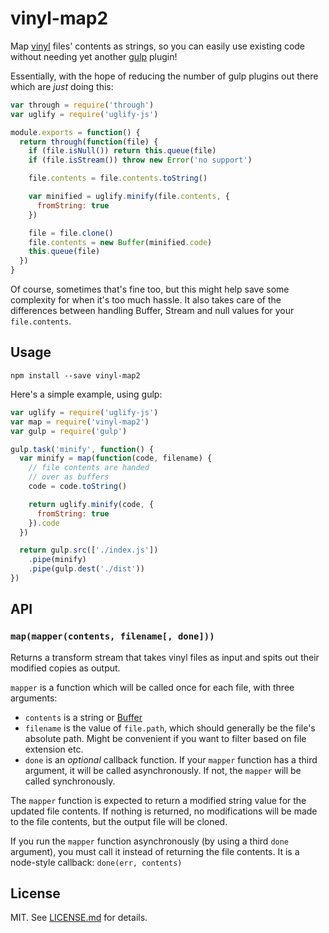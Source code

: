 # vinyl-map2

Map [vinyl](https://github.com/wearefractal/vinyl) files' contents as strings,
so you can easily use existing code without needing yet another
[gulp](https://github.com/gulpjs/gulp) plugin!

Essentially, with the hope of reducing the number of gulp plugins out there
which are *just* doing this:

``` javascript
var through = require('through')
var uglify = require('uglify-js')

module.exports = function() {
  return through(function(file) {
    if (file.isNull()) return this.queue(file)
    if (file.isStream()) throw new Error('no support')

    file.contents = file.contents.toString()

    var minified = uglify.minify(file.contents, {
      fromString: true
    })

    file = file.clone()
    file.contents = new Buffer(minified.code)
    this.queue(file)
  })
}
```

Of course, sometimes that's fine too, but this might help save some complexity
for when it's too much hassle. It also takes care of the differences between
handling Buffer, Stream and null values for your `file.contents`.

## Usage ##

```
npm install --save vinyl-map2
```

Here's a simple example, using gulp:

``` javascript
var uglify = require('uglify-js')
var map = require('vinyl-map2')
var gulp = require('gulp')

gulp.task('minify', function() {
  var minify = map(function(code, filename) {
    // file contents are handed
    // over as buffers
    code = code.toString()

    return uglify.minify(code, {
      fromString: true
    }).code
  })

  return gulp.src(['./index.js'])
    .pipe(minify)
    .pipe(gulp.dest('./dist'))
})
```

## API ##

### `map(mapper(contents, filename[, done]))` ###

Returns a transform stream that takes vinyl files as input and spits out
their modified copies as output.

`mapper` is a function which will be called once for each file, with three
arguments:

* `contents` is a string or [Buffer](http://nodejs.org/api/buffer.html)
* `filename` is the value of `file.path`, which should generally be the file's
  absolute path. Might be convenient if you want to filter based on file
  extension etc.
* `done` is an _optional_ callback function. If your `mapper` function has a third argument, it will be called asynchronously. If not, the `mapper` will be called synchronously.

The `mapper` function is expected to return a modified string value for the
updated file contents. If nothing is returned, no modifications will be made
to the file contents, but the output file will be cloned.

If you run the `mapper` function asynchronously (by using a third `done` argument), you must call it instead of returning the file contents. It is a node-style callback: `done(err, contents)`

## License ##

MIT. See [LICENSE.md](http://github.com/yoshokatana/vinyl-map2/blob/master/LICENSE.md) for details.
